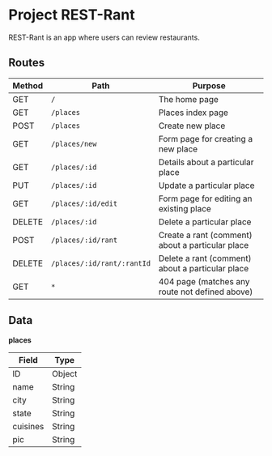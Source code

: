 # Project REST-Rant

REST-Rant is an app where users can review restaurants.

## Routes

| Method | Path | Purpose |
| --- | --- | --- |
| GET | `/` | The home page |
| GET | `/places` | Places index page |
| POST | `/places` | Create new place |
| GET | `/places/new` | Form page for creating a new place |
| GET | `/places/:id` | Details about a particular place |
| PUT | `/places/:id` | Update a particular place |
| GET | `/places/:id/edit` | Form page for editing an existing place |
| DELETE | `/places/:id` | Delete a particular place |
| POST | `/places/:id/rant` | Create a rant (comment) about a particular place |
| DELETE | `/places/:id/rant/:rantId` | Delete a rant (comment) about a particular place |
| GET | `*` | 404 page (matches any route not defined above) |

## Data

**places** 

| Field | Type |
| --- | --- |
| ID | Object |
| name | String |
| city | String |
| state | String |
| cuisines | String |
| pic | String |